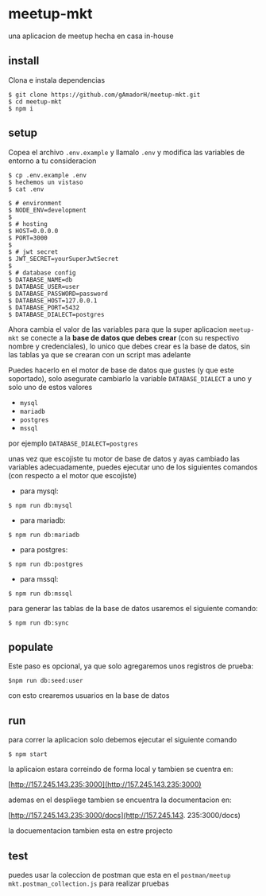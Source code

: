 # meetup-mkt

una aplicacion de meetup hecha en casa in-house

## install

Clona e instala dependencias

```
$ git clone https://github.com/gAmadorH/meetup-mkt.git
$ cd meetup-mkt
$ npm i
```

## setup

Copea el archivo `.env.example` y llamalo `.env` y modifica las variables de entorno a tu consideracion

```
$ cp .env.example .env
$ hechemos un vistaso
$ cat .env

$ # environment
$ NODE_ENV=development
$ 
$ # hosting
$ HOST=0.0.0.0
$ PORT=3000
$ 
$ # jwt secret
$ JWT_SECRET=yourSuperJwtSecret
$ 
$ # database config
$ DATABASE_NAME=db
$ DATABASE_USER=user
$ DATABASE_PASSWORD=password
$ DATABASE_HOST=127.0.0.1
$ DATABASE_PORT=5432
$ DATABASE_DIALECT=postgres
```
Ahora cambia el valor de las variables para que la super aplicacion `meetup-mkt` se conecte a la **base de datos que debes crear** (con su respectivo nombre y credenciales), lo unico que debes crear es la base de datos, sin las tablas ya que se crearan con un script mas adelante

Puedes hacerlo en el motor de base de datos que gustes (y que este soportado), solo asegurate cambiarlo la variable `DATABASE_DIALECT` a uno y solo uno de estos valores 
- `mysql`
- `mariadb`
- `postgres`
- `mssql`

por ejemplo `DATABASE_DIALECT=postgres`

unas vez que escojiste tu motor de base de datos y ayas cambiado las variables adecuadamente, puedes ejecutar uno de los siguientes comandos (con respecto a el motor que escojiste)

* para mysql:

```
$ npm run db:mysql
```

* para mariadb:

```
$ npm run db:mariadb
```

* para postgres:

```
$ npm run db:postgres
```

* para mssql:

```
$ npm run db:mssql
```

para generar las tablas de la base de datos usaremos el siguiente comando:

```
$ npm run db:sync
```

## populate

Este paso es opcional, ya que solo agregaremos unos registros de prueba:

```
$npm run db:seed:user
```

con esto crearemos usuarios en la base de datos


## run

para correr la aplicacion solo debemos ejecutar el siguiente comando

```
$ npm start
```

la aplicaion estara correindo de forma local
y tambien se cuentra en:

[http://157.245.143.235:3000](http://157.245.143.235:3000)

ademas en el despliege tambien se encuentra la documentacion en:

[http://157.245.143.235:3000/docs](http://157.245.143.
235:3000/docs)

la docuementacion tambien esta en estre projecto

## test

puedes usar la coleccion de postman que esta en el `postman/meetup mkt.postman_collection.js` para realizar  pruebas
